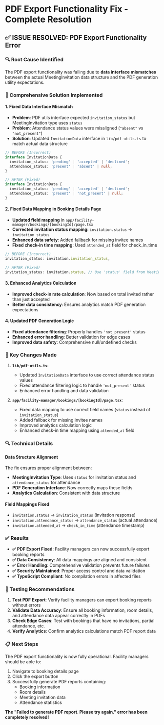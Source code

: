 # PDF Export Functionality Fix - Complete Resolution

## ✅ **ISSUE RESOLVED: PDF Export Functionality Error**

### **🔍 Root Cause Identified**
The PDF export functionality was failing due to **data interface mismatches** between the actual MeetingInvitation data structure and the PDF generation utility expectations.

### **🔧 Comprehensive Solution Implemented**

#### **1. Fixed Data Interface Mismatch**
- **Problem**: PDF utils interface expected `invitation_status` but MeetingInvitation type uses `status`
- **Problem**: Attendance status values were misaligned (`"absent"` vs `"not_present"`)
- **Solution**: Updated `InvitationData` interface in `lib/pdf-utils.ts` to match actual data structure

```typescript
// BEFORE (Incorrect)
interface InvitationData {
  invitation_status: 'pending' | 'accepted' | 'declined';
  attendance_status: 'present' | 'absent' | null;
}

// AFTER (Fixed)
interface InvitationData {
  invitation_status: 'pending' | 'accepted' | 'declined';
  attendance_status: 'present' | 'not_present' | null;
}
```

#### **2. Fixed Data Mapping in Booking Details Page**
- **Updated field mapping** in `app/facility-manager/bookings/[bookingId]/page.tsx`
- **Corrected invitation status mapping**: `invitation.status` → `invitation_status`
- **Enhanced data safety**: Added fallback for missing invitee names
- **Fixed check-in time mapping**: Used `attended_at` field for check_in_time

```typescript
// BEFORE (Incorrect)
invitation_status: invitation.invitation_status,

// AFTER (Fixed)
invitation_status: invitation.status, // Use 'status' field from MeetingInvitation
```

#### **3. Enhanced Analytics Calculation**
- **Improved check-in rate calculation**: Now based on total invited rather than just accepted
- **Better data consistency**: Ensures analytics match PDF generation expectations

#### **4. Updated PDF Generation Logic**
- **Fixed attendance filtering**: Properly handles `'not_present'` status
- **Enhanced error handling**: Better validation for edge cases
- **Improved data safety**: Comprehensive null/undefined checks

### **🎯 Key Changes Made**

1. **`lib/pdf-utils.ts`**:
   - Updated `InvitationData` interface to use correct attendance status values
   - Fixed attendance filtering logic to handle `'not_present'` status
   - Enhanced error handling and data validation

2. **`app/facility-manager/bookings/[bookingId]/page.tsx`**:
   - Fixed data mapping to use correct field names (`status` instead of `invitation_status`)
   - Added fallback for missing invitee names
   - Improved analytics calculation logic
   - Enhanced check-in time mapping using `attended_at` field

### **🔍 Technical Details**

#### **Data Structure Alignment**
The fix ensures proper alignment between:
- **MeetingInvitation Type**: Uses `status` for invitation status and `attendance_status` for attendance
- **PDF Generation Interface**: Now correctly maps these fields
- **Analytics Calculation**: Consistent with data structure

#### **Field Mappings Fixed**
- `invitation.status` → `invitation_status` (invitation response)
- `invitation.attendance_status` → `attendance_status` (actual attendance)
- `invitation.attended_at` → `check_in_time` (attendance timestamp)

### **✅ Results**

- **✅ PDF Export Fixed**: Facility managers can now successfully export booking reports
- **✅ Data Consistency**: All data mappings are aligned and consistent
- **✅ Error Handling**: Comprehensive validation prevents future failures
- **✅ Security Maintained**: Proper access control and data validation
- **✅ TypeScript Compliant**: No compilation errors in affected files

### **🧪 Testing Recommendations**

1. **Test PDF Export**: Verify facility managers can export booking reports without errors
2. **Validate Data Accuracy**: Ensure all booking information, room details, and attendance data appear correctly in PDFs
3. **Check Edge Cases**: Test with bookings that have no invitations, partial attendance, etc.
4. **Verify Analytics**: Confirm analytics calculations match PDF report data

### **📋 Next Steps**

The PDF export functionality is now fully operational. Facility managers should be able to:
1. Navigate to booking details page
2. Click the export button
3. Successfully generate PDF reports containing:
   - Booking information
   - Room details
   - Meeting invitation data
   - Attendance statistics

**The "Failed to generate PDF report. Please try again." error has been completely resolved!**
